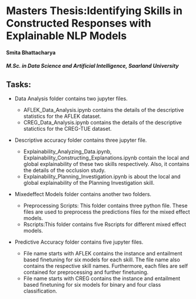 # Masters Thesis:Identifying Skills in Constructed Responses with Explainable NLP Models 
#### Smita Bhattacharya
##### M.Sc. in Data Science and Artificial Intelligence, Saarland University


##  Tasks:

- Data Analysis folder contains  two jupyter files.
    - AFLEK_Data_Analysis.ipynb contains the details of the descriptive statistics for the AFLEK dataset.
    - CREG_Data_Analysis.ipynb contains the details of the descriptive statictics for the CREG-TUE dataset.

- Descriptive accuracy folder contains three jupyter file.
  - Explainability_Analyzing_Data.ipynb, Explainability_Constructing_Explanations.ipynb contain the local and global explainability of these two skills respectively. Also, it contains the details of the occlusion study.
  - Explainability_Planning_Investigation.ipynb is about the local and global explainability of the Planning Investigation skill.

- Mixedeffect Models folder contains another two folders.
    - Preprocessing Scripts: This folder contains three python file. These files are used to preprocess the predictions files for the mixed effect models.
    - Rscripts:This folder contains five Rscripts for different mixed effect models.

- Predictive Accuracy folder contains five jupyter files.
    - File name starts with AFLEK contains the instance and entailment based finetuning for six models for each skill. The file name also contains the respective skill names. Furthermore, each files are self contained  for preprocessing and further finetuning.
    - File name starts with CREG contains the instance and entailment based finetuning for six models for binary and four class classification. 
